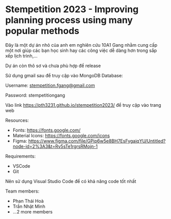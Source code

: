 # Stempetition 2023 - Improving planning process using many popular methods

Đây là một dự án nhỏ của anh em nghiên cứu 10A1 Gang nhằm cung cấp một nơi giúp các bạn học sinh hay các công việc dễ dàng hơn trong sắp xếp lịch trình,...

Dự án còn thô sơ và chưa phù hợp để release

Sử dụng gmail sau để truy cập vào MongoDB Database:

Username: stempetition.fgang@gmail.com 

Password: stempetitiongang

Vào link https://pth3231.github.io/stempetition2023/ để truy cập vào trang web

Resources:
- Fonts: https://fonts.google.com/
- Material Icons: https://fonts.google.com/icons
- Figma: https://www.figma.com/file/GPip6w5e8BH7EsFygaiqYU/Untitled?node-id=2%3A3&t=Rv5sTe1rgrsRMojn-1

Requirements:
- VSCode
- Git

Nên sử dụng Visual Studio Code để có khả năng code tốt nhất

Team members:
- Phan Thái Hoà
- Trần Nhật Minh
- ...2 more members
